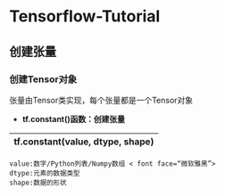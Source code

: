 # Tensorflow-Tutorial
## 创建张量
### 创建Tensor对象
张量由Tensor类实现，每个张量都是一个Tensor对象

- __tf.constant()函数：创建张量__
 
| tf.constant(value, dtype, shape) | 
| -------------------------------- |


    value:数字/Python列表/Numpy数组 < font face=“微软雅黑”>   
    dtype:元素的数据类型  
    shape:数据的形状  

